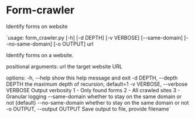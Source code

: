 # Form-crawler
Identify forms on website


`usage: form_crawler.py [-h] [-d DEPTH] [-v VERBOSE] [--same-domain] [--no-same-domain] [-o OUTPUT] url

Identify forms on a website.

positional arguments:
  url                   the target website URL

options:
  -h, --help            show this help message and exit
  -d DEPTH, --depth DEPTH
                        the maximum depth of recursion, default=1
  -v VERBOSE, --verbose VERBOSE
                        Output verbosity
                        1 - Only found forms
                        2 - All crawled sites
                        3 - Granular logging
  --same-domain         whether to stay on the same domain or not (default)
  --no-same-domain      whether to stay on the same domain or not
  -o OUTPUT, --output OUTPUT
                        Save output to file, provide filename`
